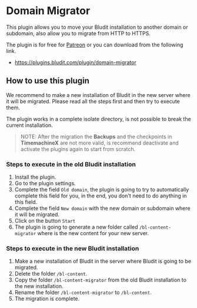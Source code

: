 # Domain Migrator
<!-- position: 2 -->

This plugin allows you to move your Bludit installation to another domain or subdomain, also allow you to migrate from HTTP to HTTPS.

The plugin is for free for [Patreon](https://www.patreon.com/bludit) or you can download from the following link.
- https://plugins.bludit.com/plugin/domain-migrator

## How to use this plugin
We recommend to make a new installation of Bludit in the new server where it will be migrated. Please read all the steps first and then try to execute them.

The plugin works in a complete isolate directory, is not possible to break the current installation.

> NOTE: After the migration the **Backups** and the checkpoints in **TimemachineX** are not more valid, is recommend deactivate and activate the plugins again to start from scratch.

### Steps to execute in the old Bludit installation
1. Install the plugin.
2. Go to the plugin settings.
3. Complete the field `Old domain`, the plugin is going to try to automatically complete this field for you, in the end, you don't need to do anything in this field.
4. Complete the field `New domain` with the new domain or subdomain where it will be migrated.
5. Click on the button `Start`
6. The plugin is going to generate a new folder called `/bl-content-migrator` where is the new content for your new server.

### Steps to execute in the new Bludit installation
1. Make a new installation of Bludit in the server where Bludit is going to be migrated.
2. Delete the folder `/bl-content`.
3. Copy the folder `/bl-content-migrator` from the old Bludit installation to the new installation.
4. Rename the folder `/bl-content-migrator` to `/bl-content`.
5. The migration is complete.
